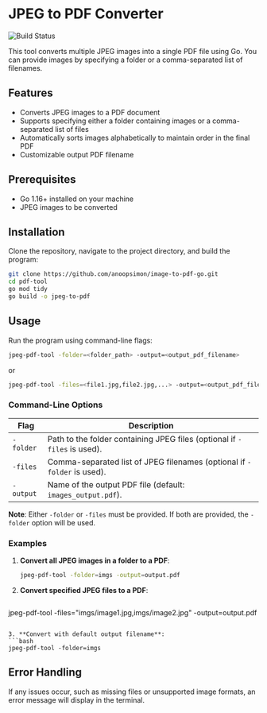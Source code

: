 
# JPEG to PDF Converter

![Build Status](https://github.com/anoopsimon/jpeg-pdf-tool/actions/workflows/go.yml/badge.svg)


This tool converts multiple JPEG images into a single PDF file using Go. You can provide images by specifying a folder or a comma-separated list of filenames.

## Features

- Converts JPEG images to a PDF document
- Supports specifying either a folder containing images or a comma-separated list of files
- Automatically sorts images alphabetically to maintain order in the final PDF
- Customizable output PDF filename

## Prerequisites

- Go 1.16+ installed on your machine
- JPEG images to be converted

## Installation

Clone the repository, navigate to the project directory, and build the program:
```bash
git clone https://github.com/anoopsimon/image-to-pdf-go.git
cd pdf-tool
go mod tidy
go build -o jpeg-to-pdf
```

## Usage

Run the program using command-line flags:

```bash
jpeg-pdf-tool -folder=<folder_path> -output=<output_pdf_filename>
```
or
```bash
jpeg-pdf-tool -files=<file1.jpg,file2.jpg,...> -output=<output_pdf_filename>
```

### Command-Line Options

| Flag        | Description                                                                  |
|-------------|------------------------------------------------------------------------------|
| `-folder`   | Path to the folder containing JPEG files (optional if `-files` is used).    |
| `-files`    | Comma-separated list of JPEG filenames (optional if `-folder` is used).      |
| `-output`   | Name of the output PDF file (default: `images_output.pdf`).                 |

**Note**: Either `-folder` or `-files` must be provided. If both are provided, the `-folder` option will be used.

### Examples

1. **Convert all JPEG images in a folder to a PDF**:
   ```bash
   jpeg-pdf-tool -folder=imgs -output=output.pdf
   ```

2. **Convert specified JPEG files to a PDF**:
   ```bash
  jpeg-pdf-tool -files="imgs/image1.jpg,imgs/image2.jpg" -output=output.pdf
   ```

3. **Convert with default output filename**:
   ```bash
   jpeg-pdf-tool -folder=imgs
   ```

## Error Handling

If any issues occur, such as missing files or unsupported image formats, an error message will display in the terminal.
